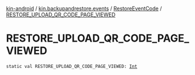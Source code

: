 [kin-android](../../index.md) / [kin.backupandrestore.events](../index.md) / [RestoreEventCode](index.md) / [RESTORE_UPLOAD_QR_CODE_PAGE_VIEWED](./-r-e-s-t-o-r-e_-u-p-l-o-a-d_-q-r_-c-o-d-e_-p-a-g-e_-v-i-e-w-e-d.md)

# RESTORE_UPLOAD_QR_CODE_PAGE_VIEWED

`static val RESTORE_UPLOAD_QR_CODE_PAGE_VIEWED: `[`Int`](https://kotlinlang.org/api/latest/jvm/stdlib/kotlin/-int/index.html)